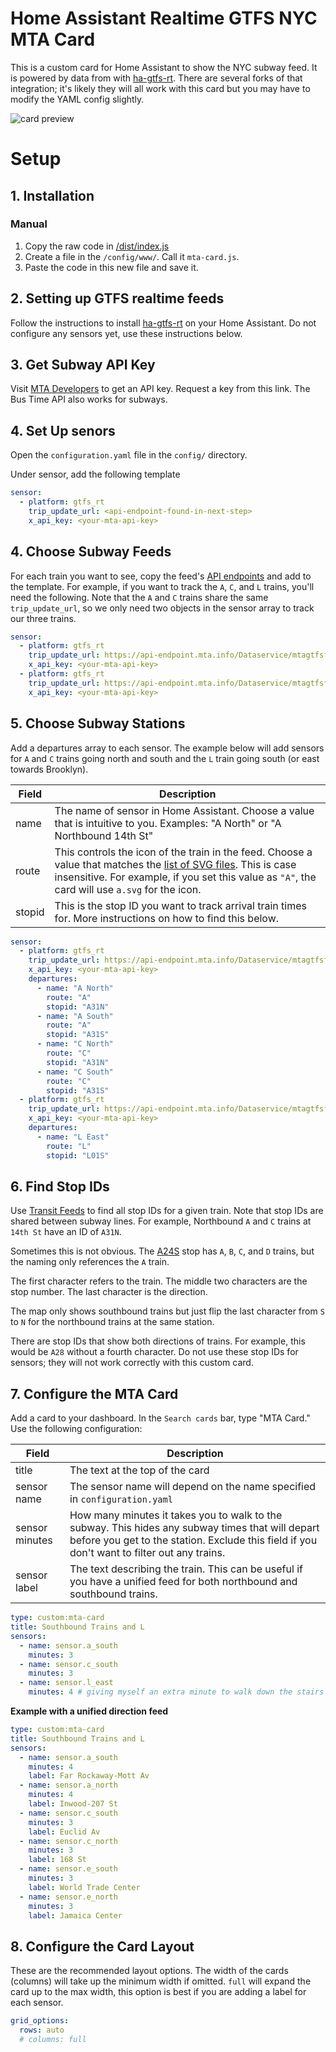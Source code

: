 # Home Assistant Realtime GTFS NYC MTA Card

This is a custom card for Home Assistant to show the NYC subway feed. It is powered by data from with [ha-gtfs-rt](https://github.com/zacs/ha-gtfs-rt). There are several forks of that  integration; it's likely they will all work with this card but you may have to modify the YAML config slightly.

![card preview](https://raw.githubusercontent.com/akambale/ha-gtfs-mta-card/refs/heads/main/preview.png)

# Setup

## 1. Installation

### Manual

1. Copy the raw code in [/dist/index.js](https://raw.githubusercontent.com/akambale/ha-gtfs-mta-card/refs/heads/main/dist/index.js)
2. Create a file in the `/config/www/`. Call it `mta-card.js`.
3. Paste the code in this new file and save it.


## 2. Setting up GTFS realtime feeds
Follow the instructions to install [ha-gtfs-rt](https://github.com/zacs/ha-gtfs-rt) on your Home Assistant. Do not configure any sensors yet, use these instructions below.

## 3. Get Subway API Key
Visit [MTA Developers](https://bt.mta.info/wiki/Developers/Index) to get an API key. Request a key from this link. The Bus Time API also works for subways.

## 4. Set Up senors
Open the `configuration.yaml` file in the `config/` directory.

Under sensor, add the following template

```yaml
sensor:
  - platform: gtfs_rt
    trip_update_url: <api-endpoint-found-in-next-step>
    x_api_key: <your-mta-api-key>
```


## 4. Choose Subway Feeds
For each train you want to see, copy the feed's [API endpoints](https://api.mta.info/#/subwayRealTimeFeeds) and add to the template. For example, if you want to track the `A`, `C`, and `L` trains, you'll need the following. Note that the `A` and `C` trains share the same `trip_update_url`, so we only need two objects in the sensor array to track our three trains.


```yaml
sensor:
  - platform: gtfs_rt
    trip_update_url: https://api-endpoint.mta.info/Dataservice/mtagtfsfeeds/nyct%2Fgtfs-ace
    x_api_key: <your-mta-api-key>
  - platform: gtfs_rt
    trip_update_url: https://api-endpoint.mta.info/Dataservice/mtagtfsfeeds/nyct%2Fgtfs-l
    x_api_key: <your-mta-api-key>
```

## 5. Choose Subway Stations
Add a departures array to each sensor. The example below will add sensors for `A` and `C` trains going north and south and the `L` train going south (or east towards Brooklyn).

| Field  | Description                                                                                                                                                                                                                                                                         |
| ------ | ----------------------------------------------------------------------------------------------------------------------------------------------------------------------------------------------------------------------------------------------------------------------------------- |
| name   | The name of sensor in Home Assistant. Choose a value that is intuitive to you. Examples: "A North" or "A Northbound 14th St"                                                                                                                                                        |
| route  | This controls the icon of the train in the feed. Choose a value that matches the [list of SVG files](https://github.com/louh/mta-subway-bullets/tree/main/dist/svg). This is case insensitive. For example, if you set this value as `"A"`, the card will use `a.svg` for the icon. |
| stopid | This is the stop ID you want to track arrival train times for. More instructions on how to find this below.                                                                                                                                                                         |

```yaml
sensor:
  - platform: gtfs_rt
    trip_update_url: https://api-endpoint.mta.info/Dataservice/mtagtfsfeeds/nyct%2Fgtfs-ace
    x_api_key: <your-mta-api-key>
    departures:
      - name: "A North"
        route: "A"
        stopid: "A31N"
      - name: "A South"
        route: "A"
        stopid: "A31S"
      - name: "C North"
        route: "C"
        stopid: "A31N"
      - name: "C South"
        route: "C"
        stopid: "A31S"
  - platform: gtfs_rt
    trip_update_url: https://api-endpoint.mta.info/Dataservice/mtagtfsfeeds/nyct%2Fgtfs-l
    x_api_key: <your-mta-api-key>
    departures:
      - name: "L East"
        route: "L"
        stopid: "L01S"
```


## 6. Find Stop IDs
Use [Transit Feeds](https://transitfeeds.com/p/mta/79/latest/routes) to find all stop IDs for a given train. Note that stop IDs are shared between subway lines. For example, Northbound `A` and `C` trains at `14th St` have an ID of `A31N`.

Sometimes this is not obvious. The [A24S](https://transitfeeds.com/p/mta/79/latest/stop/A24S) stop has `A`, `B`, `C`, and `D` trains, but the naming only references the `A` train.

The first character refers to the train. The middle two characters are the stop number. The last character is the direction.

The map only shows southbound trains but just flip the last character from `S` to `N` for the northbound trains at the same station.

There are stop IDs that show both directions of trains. For example, this would be `A28` without a fourth character. Do not use these stop IDs for sensors; they will not work correctly with this custom card.


## 7. Configure the MTA Card
Add a card to your dashboard. In the `Search cards` bar, type "MTA Card." Use the following configuration:

| Field          | Description                                                                                                                                                                                     |
| -------------- | ----------------------------------------------------------------------------------------------------------------------------------------------------------------------------------------------- |
| title          | The text at the top of the card                                                                                                                                                                 |
| sensor name    | The sensor name will depend on the name specified in `configuration.yaml`                                                                                                                       |
| sensor minutes | How many minutes it takes you to walk to the subway. This hides any subway times that will depart before you get to the station. Exclude this field if you don't want to filter out any trains. |
| sensor label   | The text describing the train. This can be useful if you have a unified feed for both northbound and southbound trains.                                                                         |

```yaml
type: custom:mta-card
title: Southbound Trains and L
sensors:
  - name: sensor.a_south
    minutes: 3
  - name: sensor.c_south
    minutes: 3
  - name: sensor.l_east
    minutes: 4 # giving myself an extra minute to walk down the stairs to the L platform 
```


**Example with a unified direction feed**
```yaml
type: custom:mta-card
title: Southbound Trains and L
sensors:
  - name: sensor.a_south
    minutes: 4
    label: Far Rockaway-Mott Av
  - name: sensor.a_north
    minutes: 4
    label: Inwood-207 St
  - name: sensor.c_south
    minutes: 3
    label: Euclid Av
  - name: sensor.c_north
    minutes: 3
    label: 168 St
  - name: sensor.e_south
    minutes: 3
    label: World Trade Center
  - name: sensor.e_north
    minutes: 3
    label: Jamaica Center
```

## 8. Configure the Card Layout
These are the recommended layout options. The width of the cards (columns) will take up the minimum width if omitted. `full` will expand the card up to the max width, this option is best if you are adding a label for each sensor.

```yaml
grid_options:
  rows: auto
  # columns: full
```


